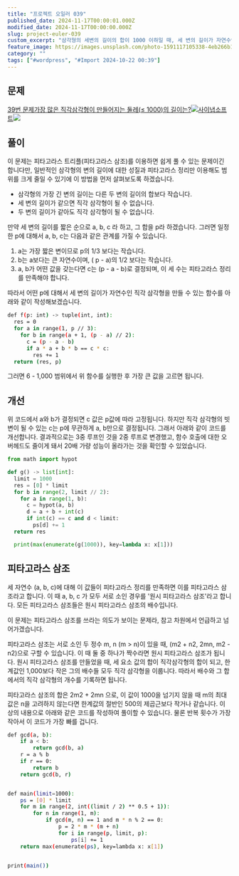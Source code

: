```yaml
---
title: "프로젝트 오일러 039"
published_date: 2024-11-17T00:00:01.000Z
modified_date: 2024-11-17T00:00:00.000Z
slug: project-euler-039
custom_excerpt: "삼각형의 세변의 길이의 합이 1000 이하일 때, 세 변의 길이가 자연수인 직각삼각형을 가장 많이 많을 수 있는 둘레 구하기. 피타고라스 트리플을 이용하거나 아니거나."
feature_image: https://images.unsplash.com/photo-1591117105338-4eb266b13c7d?crop=entropy&cs=tinysrgb&fit=max&fm=jpg&ixid=M3wxMTc3M3wwfDF8c2VhcmNofDh8fGJlbHR8ZW58MHx8fHwxNzMxNzQ5NTA1fDA&ixlib=rb-4.0.3&q=80&w=2000
category: ""
tags: ["#wordpress", "#Import 2024-10-22 00:39"]
---
```


## 문제

[39번 문제가장 많은 직각삼각형이 만들어지는 둘레(≤ 1000)의
길이는?![](/images/favicon-18_1.ico)사이냅소프트![](/images/euler_portrait-14.png)](https://euler.synap.co.kr/problem=39)

## 풀이

이 문제는 피타고라스 트리플(피타고라스 삼조)를 이용하면 쉽게 풀 수 있는 문제이긴 합니다만, 일반적인 삼각형의 변의 길이에 대한 성질과
피타고라스 정리만 이용해도 범위를 크게 줄일 수 있기에 이 방법을 먼저 살펴보도록 하겠습니다.

  * 삼각형의 가장 긴 변의 길이는 다른 두 변의 길이의 합보다 작습니다.
  * 세 변의 길이가 같으면 직각 삼각형이 될 수 없습니다.
  * 두 변의 길이가 같아도 직각 삼각형이 될 수 없습니다.

만약 세 변의 길이를 짧은 순으로 a, b, c 라 하고, 그 합을 p라 하겠습니다. 그러면 일정한 p에 대해서 a, b, c는 다음과 같은
관계를 가질 수 있습니다.

  1. a는 가장 짧은 변이므로 p의 1/3 보다는 작습니다. 
  2. b는 a보다는 큰 자연수이며, ( p - a)의 1/2 보다는 작습니다. 
  3. a, b가 어떤 값을 갖는다면 c는 (p - a - b)로 결정되며, 이 세 수는 피타고라스 정리를 만족해야 합니다. 

따라서 어떤 p에 대해서 세 변의 길이가 자연수인 직각 삼각형을 만들 수 있는 함수를 아래와 같이 작성해보겠습니다.

```bash
def f(p: int) -> tuple(int, int):
  res = 0
  for a in range(1, p // 3):
    for b in range(a + 1, (p - a) // 2):
      c = (p - a - b)
      if a * a + b * b == c * c:
        res += 1
  return (res, p)
```
그러면 6 - 1,000 범위에서 위 함수를 실행한 후 가장 큰 값을 고르면 됩니다.

## 개선

위 코드에서 a와 b가 결정되면 c 값은 p값에 따라 고정됩니다. 하지만 직각 삼각형의 빗변이 될 수 있는 c는 p에 무관하게 a, b만으로
결정됩니다. 그래서 아래와 같이 코드를 개선합니다. 결과적으로는 3중 루프인 것을 2중 루프로 변경했고, 함수 호출에 대한 오버헤드도 줄이게
돼서 20배 가량 성능이 올라가는 것을 확인할 수 있었습니다.

```python
from math import hypot

def g() -> list[int]:
  limit = 1000
  res = [0] * limit
  for b in range(2, limit // 2):
    for a in range(1, b):
      c = hypot(a, b)
      d = a + b + int(c)
      if int(c) == c and d < limit:
        ps[d] += 1
  return res

  print(max(enumerate(g(1000)), key=lambda x: x[1]))
```
## 피타고라스 삼조

세 자연수 (a, b, c)에 대해 이 값들이 피타고라스 정리를 만족하면 이를 피타고라스 삼조라고 합니다. 이 때 a, b, c 가 모두
서로 소인 경우를 '원시 피타고라스 삼조'라고 합니다. 모든 피타고라스 삼조들은 원시 피타고라스 삼조의 배수입니다.

이 문제는 피타고라스 삼조를 쓰라는 의도가 보이는 문제라, 참고 차원에서 언급하고 넘어가겠습니다.

피타고라스 삼조는 서로 소인 두 정수 m, n (m > n)이 있을 때, (m2 \+ n2, 2mn, m2 \- n2)으로 구할 수
있습니다. 이 때 둘 중 하나가 짝수라면 원시 피타고라스 삼조가 됩니다. 원시 피타고라스 삼조를 만들었을 때, 세 요소 값의 합이
직각삼각형의 합이 되고, 한계값인 1,000보다 작은 그의 배수들 모두 직각 삼각형을 이룹니다. 따라서 배수와 그 합에서의 직각 삼각형의
개수를 기록하면 됩니다.

피타고라스 삼조의 합은 2m2 \+ 2mn 으로, 이 값이 1000을 넘기지 않을 때 m의 최대값은 n을 고려하지 않는다면 한계값의 절반인
500의 제곱근보다 작거나 같습니다. 이 상의 내용으로 아래와 같은 코드를 작성하여 풀이할 수 있습니다. 물론 반복 횟수가 가장 작아서 이
코드가 가장 빠를 겁니다.

```bash
def gcd(a, b):
    if a < b:
        return gcd(b, a)
    r = a % b
    if r == 0:
        return b
    return gcd(b, r)


def main(limit=1000):
    ps = [0] * limit
    for m in range(2, int((limit / 2) ** 0.5 + 1)):
        for n in range(1, m):
            if gcd(m, n) == 1 and m * n % 2 == 0:
                p = 2 * m * (m + n)
                for i in range(p, limit, p):
                    ps[i] += 1
    return max(enumerate(ps), key=lambda x: x[1])


print(main())
```